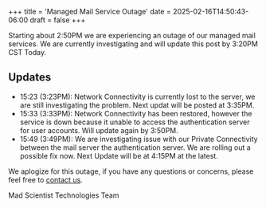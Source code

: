 +++
title = 'Managed Mail Service Outage'
date = 2025-02-16T14:50:43-06:00
draft = false
+++

Starting about 2:50PM we are experiencing an outage of our managed mail services. We are currently investigating and will update this post by 3:20PM CST Today.

## Updates

* 15:23 (3:23PM): Network Connectivity is currently lost to the server, we are still investigating the problem. Next updat will be posted at 3:35PM.
* 15:33 (3:33PM): Network Connectivity has been restored, however the service is down because it unable to access the authentication server for user accounts. Will update again by 3:50PM. 
* 15:49 (3:49PM): We are investigating issue with our Private Connectivity between the mail server the authentication server. We are rolling out a possible fix now. Next Update will be at 4:15PM at the latest.

We aplogize for this outage, if you have any questions or concerns, please feel free to [contact us](https://madscitech.com/about/contact/).

Mad Scientist Technologies Team
